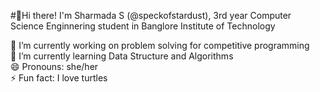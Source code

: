 #👋Hi there! I'm Sharmada S (@speckofstardust), 3rd year Computer Science Enginnering student in Banglore Institute of Technology  

🔭 I’m currently working on problem solving for competitive programming  
🌱 I’m currently learning Data Structure and Algorithms  
😄 Pronouns: she/her  
⚡ Fun fact: I love turtles
<!--
**speckofstardust/speckofstardust** is a ✨ _special_ ✨ repository because its `README.md` (this file) appears on your GitHub profile.

Here are some ideas to get you started:

- 
- 
- 👯 I’m looking to collaborate on ...
- 🤔 I’m looking for help with ...
- 💬 Ask me about ...
- 📫 How to reach me: ...
-  ...
- 
-->
